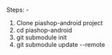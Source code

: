 Steps: -
1. Clone piashop-android project
2. cd piashop-android
3. git submodule init 
4. git submodule update --remote